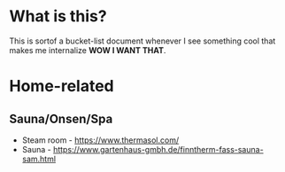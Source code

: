 # What is this?

This is sortof a bucket-list document whenever I see something cool that makes me internalize **WOW I WANT THAT**.

# Home-related

## Sauna/Onsen/Spa

* Steam room - https://www.thermasol.com/
* Sauna - https://www.gartenhaus-gmbh.de/finntherm-fass-sauna-sam.html